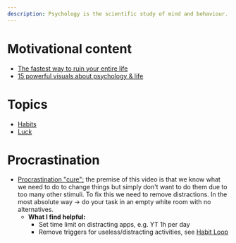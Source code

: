 ```yaml
---
description: Psychology is the scientific study of mind and behaviour.
---
```

# Motivational content

* [The fastest way to ruin your entire life](https://www.youtube.com/watch?v=wUpBrALhlnc)
* [15 powerful visuals about psychology & life](https://x.com/wisdom\_hq/status/1794504554136117680?s=46)

# Topics

* [Habits](🔄%20Habits.md)
* [Luck](🍀%20Luck.md)

# Procrastination

* [Procrastination "cure":](https://www.youtube.com/watch?v=iow5V3Qlvwo) the premise of this video is that we know what we need to do to change things but simply don't want to do them due to too many other stimuli. To fix this we need to remove distractions. In the most absolute way -> do your task in an empty white room with no alternatives.
  * **What I find helpful:**
    * Set time limit on distracting apps, e.g. YT 1h per day
    * Remove triggers for useless/distracting activities, see [Habit Loop](🔄%20Habits.md#habit-loop)
